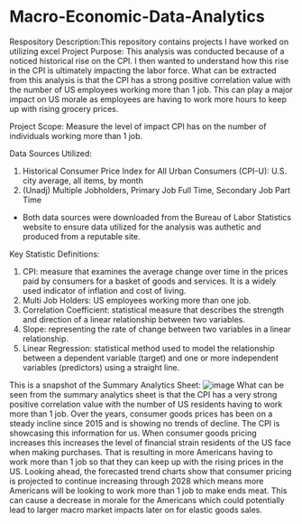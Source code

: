 # Macro-Economic-Data-Analytics
Respository Description:This repository contains projects I have worked on utilizing excel
Project Purpose: 
This analysis was conducted because of a noticed historical rise on the CPI. I then wanted to understand how this rise in the CPI is ultimately impacting the labor force. What can be extracted from this analysis is that the CPI has a strong positive correlation value with the number of US employees working more than 1 job. This can play a major impact on US morale as employees are having to work more hours to keep up with rising grocery prices. 

Project Scope: Measure the level of impact CPI has on the number of individuals working more than 1 job. 

Data Sources Utilized:
1. Historical Consumer Price Index for All Urban Consumers (CPI-U): U.S. city average, all items, by month
2. (Unadj) Multiple Jobholders, Primary Job Full Time, Secondary Job Part Time
- Both data sources were downloaded from the Bureau of Labor Statistics website to ensure data utilized for the analysis was authetic and produced from a reputable site.

Key Statistic Definitions: 
1. CPI:  measure that examines the average change over time in the prices paid by consumers for a basket of goods and services. It is a widely used indicator of inflation and cost of living.
2. Multi Job Holders: US employees working more than one job.
3. Correlation Coefficient: statistical measure that describes the strength and direction of a linear relationship between two variables.
4. Slope: representing the rate of change between two variables in a linear relationship.
5. Linear Regression: statistical method used to model the relationship between a dependent variable (target) and one or more independent variables (predictors) using a straight line.

This is a snapshot of the Summary Analytics Sheet:
![image](https://github.com/user-attachments/assets/bbc96f55-c548-4466-8f75-aaaaaa17cdd6)
What can be seen from the summary analytics sheet is that the CPI has a very strong positive correlation value with the number of US residents having to work more than 1 job. Over the years, consumer goods prices has been on a steady incline since 2015 and is showing no trends of decline. The CPI is showcasing this information for us. When consumer goods pricing increases this increases the level of financial strain residents of the US face when making purchases. That is resulting in more Americans having to work more than 1 job so that they can keep up with the rising prices in the US. 
Looking ahead, the forecasted trend charts show that consumer pricing is projected to continue increasing through 2028 which means more Americans will be looking to work more than 1 job to make ends meat. This can cause a decrease in morale for the Americans which could potentially lead to larger macro market impacts later on for elastic goods sales. 
